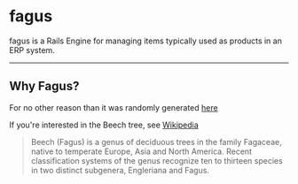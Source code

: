 # fagus
fagus is a Rails Engine for managing items typically used as products in an
ERP system.

---
## Why Fagus?
For no other reason than it was randomly generated [here](http://watchout4snakes.com/wo4snakes/Random/RandomWordPlus)

If you're interested in the Beech tree, see [Wikipedia](https://en.wikipedia.org/wiki/Beech)

> Beech (Fagus) is a genus of deciduous trees in the family Fagaceae, native to temperate Europe, Asia and North America. Recent classification systems of the genus recognize ten to thirteen species in two distinct subgenera, Engleriana and Fagus.
